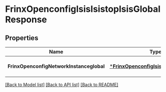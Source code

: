 # FrinxOpenconfigIsisIsistopIsisGlobalResponse

## Properties
Name | Type | Description | Notes
------------ | ------------- | ------------- | -------------
**FrinxOpenconfigNetworkInstanceglobal** | [***FrinxOpenconfigIsisIsistopIsisGlobal**](frinx.openconfig.isis.isistop.isis.Global.md) |  | [optional] [default to null]

[[Back to Model list]](../README.md#documentation-for-models) [[Back to API list]](../README.md#documentation-for-api-endpoints) [[Back to README]](../README.md)



